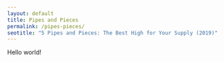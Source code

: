 ```yaml
---
layout: default
title: Pipes and Pieces 
permalink: /pipes-pieces/
seotitle: "5 Pipes and Pieces: The Best High for Your Supply (2019)"
---
```


Hello world! 